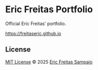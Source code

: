 # Eric Freitas Portfolio

Official Eric Freitas' portfolio.

<https://freitaseric.github.io>

## License

[MIT License](./LICENSE) © 2025 [Eric Freitas Sampaio](https://github.com/freitaseric/)
